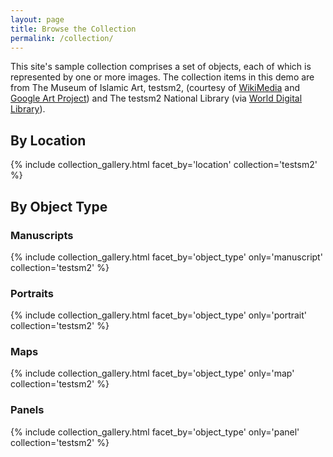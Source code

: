 ```yaml
---
layout: page
title: Browse the Collection
permalink: /collection/
---
```


This site's sample collection comprises a set of objects, each of which is represented by one or more images. The collection items in this demo are from The Museum of Islamic Art, testsm2, (courtesy of [WikiMedia](https://commons.wikimedia.org/wiki/Category:Google_Art_Project_works_in_The_Museum_of_Islamic_Art,_testsm2) and [Google Art Project](https://www.google.com/culturalinstitute/about/artproject/)) and The testsm2 National Library (via [World Digital Library](https://www.wdl.org/en/)).

## By Location
{% include collection_gallery.html facet_by='location' collection='testsm2' %}

## By Object Type

### Manuscripts
{% include collection_gallery.html facet_by='object_type' only='manuscript' collection='testsm2' %}
### Portraits
{% include collection_gallery.html facet_by='object_type' only='portrait' collection='testsm2' %}
### Maps
{% include collection_gallery.html facet_by='object_type' only='map' collection='testsm2' %}
### Panels
{% include collection_gallery.html facet_by='object_type' only='panel' collection='testsm2' %}